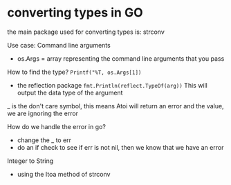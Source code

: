 # converting types in GO
the main package used for converting types is: strconv 


Use case: Command line arguments 
- os.Args = array representing the command line arguments that you pass

How to find the type? 
``` Printf("%T, os.Args[1]) ``` 

- the reflection package 
``` fmt.Println(reflect.TypeOf(arg)) ``` 
This will output the data type of the argument 

_ is the don't care symbol, this means Atoi will return an error and the value, we are ignoring the error 

How do we handle the error in go?
- change the _ to err 
- do an if check to see if err is not nil, then we know that we have an error

Integer to String 
- using the Itoa method of strconv